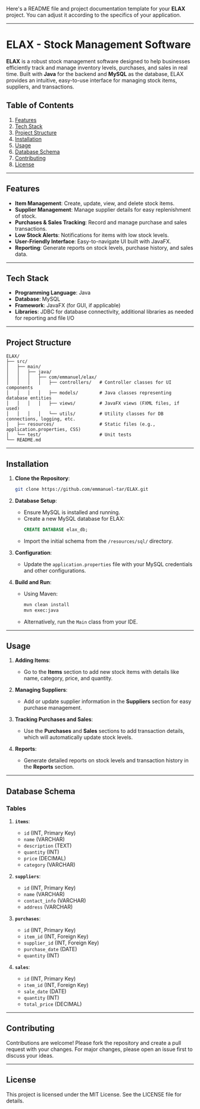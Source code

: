Here's a README file and project documentation template for your **ELAX** project. You can adjust it according to the specifics of your application.

---

# ELAX - Stock Management Software

**ELAX** is a robust stock management software designed to help businesses efficiently track and manage inventory levels, purchases, and sales in real time. Built with **Java** for the backend and **MySQL** as the database, ELAX provides an intuitive, easy-to-use interface for managing stock items, suppliers, and transactions.

## Table of Contents

1. [Features](#features)
2. [Tech Stack](#tech-stack)
3. [Project Structure](#project-structure)
4. [Installation](#installation)
5. [Usage](#usage)
6. [Database Schema](#database-schema)
7. [Contributing](#contributing)
8. [License](#license)

---

## Features

- **Item Management**: Create, update, view, and delete stock items.
- **Supplier Management**: Manage supplier details for easy replenishment of stock.
- **Purchases & Sales Tracking**: Record and manage purchase and sales transactions.
- **Low Stock Alerts**: Notifications for items with low stock levels.
- **User-Friendly Interface**: Easy-to-navigate UI built with JavaFX.
- **Reporting**: Generate reports on stock levels, purchase history, and sales data.

---

## Tech Stack

- **Programming Language**: Java
- **Database**: MySQL
- **Framework**: JavaFX (for GUI, if applicable)
- **Libraries**: JDBC for database connectivity, additional libraries as needed for reporting and file I/O

---

## Project Structure

```plaintext
ELAX/
├── src/
│   ├── main/
│   │   ├── java/
│   │   │   ├── com/emmanuel/elax/
│   │   │   │   ├── controllers/   # Controller classes for UI components
│   │   │   │   ├── models/        # Java classes representing database entities
│   │   │   │   ├── views/         # JavaFX views (FXML files, if used)
│   │   │   │   └── utils/         # Utility classes for DB connections, logging, etc.
│   ├── resources/                 # Static files (e.g., application.properties, CSS)
│   └── test/                      # Unit tests
└── README.md
```

---

## Installation

1. **Clone the Repository**:
   ```bash
   git clone https://github.com/emmanuel-tar/ELAX.git
   ```

2. **Database Setup**:
   - Ensure MySQL is installed and running.
   - Create a new MySQL database for ELAX:
     ```sql
     CREATE DATABASE elax_db;
     ```
   - Import the initial schema from the `/resources/sql/` directory.

3. **Configuration**:
   - Update the `application.properties` file with your MySQL credentials and other configurations.

4. **Build and Run**:
   - Using Maven:
     ```bash
     mvn clean install
     mvn exec:java
     ```
   - Alternatively, run the `Main` class from your IDE.

---

## Usage

1. **Adding Items**:
   - Go to the **Items** section to add new stock items with details like name, category, price, and quantity.

2. **Managing Suppliers**:
   - Add or update supplier information in the **Suppliers** section for easy purchase management.

3. **Tracking Purchases and Sales**:
   - Use the **Purchases** and **Sales** sections to add transaction details, which will automatically update stock levels.

4. **Reports**:
   - Generate detailed reports on stock levels and transaction history in the **Reports** section.

---

## Database Schema

### Tables

1. **`items`**:
   - `id` (INT, Primary Key)
   - `name` (VARCHAR)
   - `description` (TEXT)
   - `quantity` (INT)
   - `price` (DECIMAL)
   - `category` (VARCHAR)

2. **`suppliers`**:
   - `id` (INT, Primary Key)
   - `name` (VARCHAR)
   - `contact_info` (VARCHAR)
   - `address` (VARCHAR)

3. **`purchases`**:
   - `id` (INT, Primary Key)
   - `item_id` (INT, Foreign Key)
   - `supplier_id` (INT, Foreign Key)
   - `purchase_date` (DATE)
   - `quantity` (INT)

4. **`sales`**:
   - `id` (INT, Primary Key)
   - `item_id` (INT, Foreign Key)
   - `sale_date` (DATE)
   - `quantity` (INT)
   - `total_price` (DECIMAL)

---

## Contributing

Contributions are welcome! Please fork the repository and create a pull request with your changes. For major changes, please open an issue first to discuss your ideas.

---

## License

This project is licensed under the MIT License. See the LICENSE file for details.
